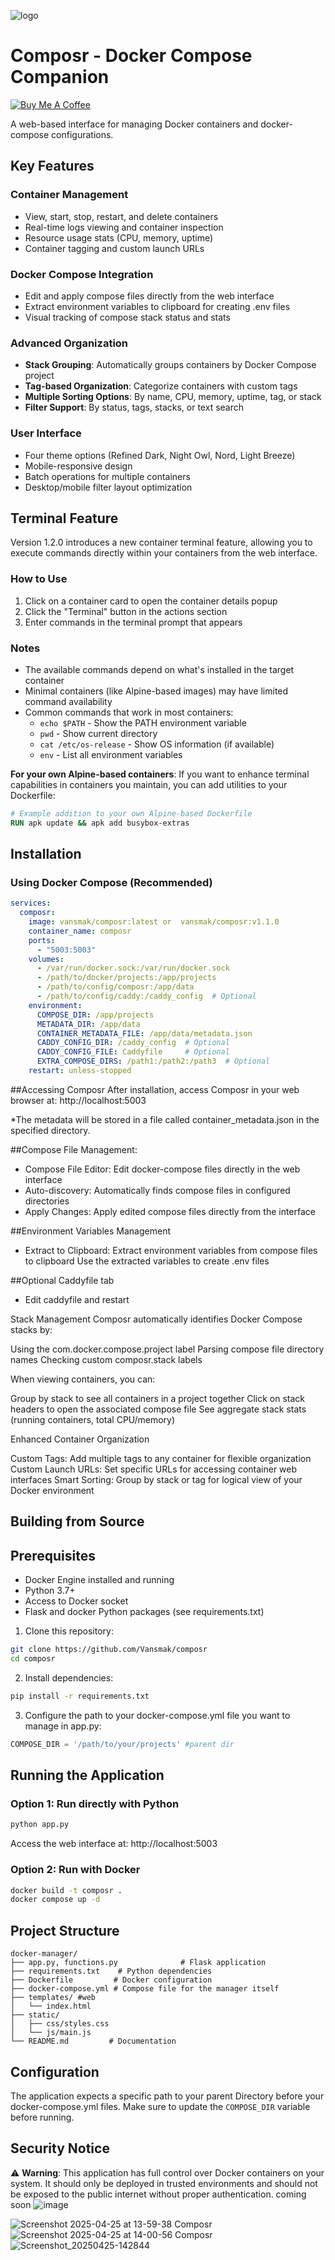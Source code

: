 ![logo](https://github.com/user-attachments/assets/1266525a-c298-4abb-b86a-b8afdd57bcdb)

# Composr - Docker Compose Companion

[![Buy Me A Coffee](https://www.buymeacoffee.com/assets/img/custom_images/orange_img.png)](https://buymeacoffee.com/vansmak)

A web-based interface for managing Docker containers and docker-compose configurations.

## Key Features

### Container Management
- View, start, stop, restart, and delete containers
- Real-time logs viewing and container inspection
- Resource usage stats (CPU, memory, uptime)
- Container tagging and custom launch URLs

### Docker Compose Integration
- Edit and apply compose files directly from the web interface
- Extract environment variables to clipboard for creating .env files
- Visual tracking of compose stack status and stats

### Advanced Organization
- **Stack Grouping**: Automatically groups containers by Docker Compose project
- **Tag-based Organization**: Categorize containers with custom tags
- **Multiple Sorting Options**: By name, CPU, memory, uptime, tag, or stack
- **Filter Support**: By status, tags, stacks, or text search

### User Interface
- Four theme options (Refined Dark, Night Owl, Nord, Light Breeze)
- Mobile-responsive design
- Batch operations for multiple containers
- Desktop/mobile filter layout optimization

## Terminal Feature

Version 1.2.0 introduces a new container terminal feature, allowing you to execute commands directly within your containers from the web interface.

### How to Use

1. Click on a container card to open the container details popup
2. Click the "Terminal" button in the actions section
3. Enter commands in the terminal prompt that appears

### Notes

- The available commands depend on what's installed in the target container
- Minimal containers (like Alpine-based images) may have limited command availability
- Common commands that work in most containers:
  - `echo $PATH` - Show the PATH environment variable
  - `pwd` - Show current directory
  - `cat /etc/os-release` - Show OS information (if available)
  - `env` - List all environment variables

**For your own Alpine-based containers**: If you want to enhance terminal capabilities in containers you maintain, you can add utilities to your Dockerfile:
```dockerfile
# Example addition to your own Alpine-based Dockerfile
RUN apk update && apk add busybox-extras
```
## Installation

### Using Docker Compose (Recommended)

```yaml
services:
  composr:
    image: vansmak/composr:latest or  vansmak/composr:v1.1.0
    container_name: composr
    ports:
      - "5003:5003"
    volumes:
      - /var/run/docker.sock:/var/run/docker.sock
      - /path/to/docker/projects:/app/projects
      - /path/to/config/composr:/app/data
      - /path/to/config/caddy:/caddy_config  # Optional
    environment:
      COMPOSE_DIR: /app/projects
      METADATA_DIR: /app/data
      CONTAINER_METADATA_FILE: /app/data/metadata.json
      CADDY_CONFIG_DIR: /caddy_config  # Optional
      CADDY_CONFIG_FILE: Caddyfile     # Optional
      EXTRA_COMPOSE_DIRS: /path1:/path2:/path3  # Optional
    restart: unless-stopped
```

##Accessing Composr
After installation, access Composr in your web browser at:
  http://localhost:5003

  *The metadata will be stored in a file called container_metadata.json in the specified directory.
  
##Compose File Management:

  - Compose File Editor: Edit docker-compose files directly in the web interface
  - Auto-discovery: Automatically finds compose files in configured directories
  - Apply Changes: Apply edited compose files directly from the interface

##Environment Variables Management

  - Extract to Clipboard: Extract environment variables from compose files to clipboard
    Use the extracted variables to create .env files

##Optional Caddyfile tab
  - Edit caddyfile and restart

Stack Management
Composr automatically identifies Docker Compose stacks by:

Using the com.docker.compose.project label
Parsing compose file directory names
Checking custom composr.stack labels

When viewing containers, you can:

Group by stack to see all containers in a project together
Click on stack headers to open the associated compose file
See aggregate stack stats (running containers, total CPU/memory)

Enhanced Container Organization

Custom Tags: Add multiple tags to any container for flexible organization
Custom Launch URLs: Set specific URLs for accessing container web interfaces
Smart Sorting: Group by stack or tag for logical view of your Docker environment
    

## Building from Source
## Prerequisites

- Docker Engine installed and running
- Python 3.7+
- Access to Docker socket
- Flask and docker Python packages (see requirements.txt)

1. Clone this repository:
```bash
git clone https://github.com/Vansmak/composr
cd composr
```

2. Install dependencies:
```bash
pip install -r requirements.txt
```

3. Configure the path to your docker-compose.yml file you want to manage in app.py:
```python
COMPOSE_DIR = '/path/to/your/projects' #parent dir
```

## Running the Application

### Option 1: Run directly with Python
```bash
python app.py
```
Access the web interface at: http://localhost:5003

### Option 2: Run with Docker
```bash
docker build -t composr .
docker compose up -d
```

## Project Structure
```
docker-manager/
├── app.py, functions.py              # Flask application
├── requirements.txt    # Python dependencies
├── Dockerfile         # Docker configuration
├── docker-compose.yml # Compose file for the manager itself
├── templates/ #web
│   └── index.html
├── static/
│   ├── css/styles.css
│   └── js/main.js       
└── README.md         # Documentation
```

## Configuration

The application expects a specific path to your parent Directory before your docker-compose.yml files. Make sure to update the `COMPOSE_DIR` variable before running.

## Security Notice

⚠️ **Warning**: This application has full control over Docker containers on your system. It should only be deployed in trusted environments and should not be exposed to the public internet without proper authentication.
coming soon ![image](https://github.com/user-attachments/assets/e7b657bb-1f95-4f7c-8b38-370c5d7909c5)

![Screenshot 2025-04-25 at 13-59-38 Composr](https://github.com/user-attachments/assets/49876da2-7131-4430-817a-d16f4ef6f673)
![Screenshot 2025-04-25 at 14-00-56 Composr](https://github.com/user-attachments/assets/dc4b4347-2032-4ede-b302-229d828c0b1c)![Screenshot_20250425-142844](https://github.com/user-attachments/assets/e0225c62-83cb-4a38-928f-2f56b033e393)
